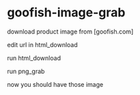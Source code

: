 # goofish-image-grab
download product image from [goofish.com]


edit url in html_download

run html_download

run png_grab

now you should have those image
